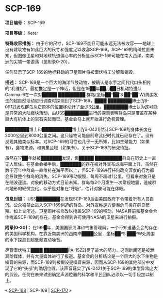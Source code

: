 # SCP-169
                        


**项目编号：** SCP-169

**项目等级：** Keter

**特殊收容措施：** 由于它的尺寸，SCP-169不能且可能永远无法被收容——地球上没有建筑物有如此巨大的尺寸和强度足以收容SCP-169。SCP-169的精确位置未知，但图像卫星和对地球轨道偏心率的分析显示SCP-169可能在南大西洋，南美洲的尖端一带游荡（见附录0-20）。

任何显示了SCP-169的地标移动的卫星图片将被潜伏特工分解和销毁。

**描述：** SCP-169是一个巨大的海洋节肢动物，被确认是水手之间代代口头相传的“利维坦”。最初推定是一个神话，但是在19██年██月██日机动特遣队Gamma-6在一次对█████ █████████ 群岛(坐标██°██'S ██°██'W)周围发生的超自然活动进行调查时探测到了SCP-169，████ ████████博士[Ɣ6-0912]发现群岛从它原本的位置移动开了至少3公里。████████博士认为这可能是异常的大陆板块活动，由USS████████进行的探测表明群岛只是覆盖在某种巨大有机体上的岩石突起而已。基金会马上就开始进行危机管理。

████████博士和██████████博士[Ɣ6-0421]估计SCP-169的身体长度在2000公里到8000公里之间。这只怪物可能自前寒武纪时代就已经存在了。没有发现其他类似标本。对SCP-169的习性也几乎一无所知，比如生殖能力（如果有），食物来源，和筑巢区域（如果有）。关于SCP-169的研究待批。

虽然在17██年就被███████发现，但█████ █████████群岛在历史上一直无人居住。在基金会接手后，███████的存在被对外宣布成海平面上升。虽然在数千万年中群岛一直维持在海平面以上，但SCP-169进行任何改变深度的行为都会导致整个群岛的消失。SCP-169移动很慢，每周不超过1公里，但看来对象只是在随波逐流。对象的移动方式目前未知。群岛每3个月发生一次常规地震，造成群岛地形的轻微变化，似乎是对象在“呼吸”，估计对象可能在休眠。

**信息封锁：** USS████████在发现SCP-169后由美国政府下令带着所有人员自沉。公众被禁止进入SCP-169创造的群岛，对外宣称是方便濒危鸟类在群岛繁殖。如上文所述，卫星图片被修改以掩盖SCP-169的移动。NASA目前和基金会合作掩盖SCP-169的存在，基金会得到许可使用NASA的卫星来进行拍摄。

**附录[0-20]：** 在199█年，美国国家海洋和气象管理局，一个不知道基金会的存在的美国科学机构，在靠近南美洲的西南岸████公里，坐标██ºS ███ºW处周围的水下探测到超低频震动噪音。


尽管潜伏特工████ ████████[IA-1522]尽了最大的努力，这则新闻还是被泄漏给媒体，并有大量媒体进行了报道。基金会的分析结论是一个巨大的水下生物是噪音的来源，而SCP-169则被假设是噪音来源，因而从SCP-169的其他部分中发现了它的“头部”的确切位置。该声音证实了Ɣ6-0421关于SCP-169的体型异常庞大的假设。任何在未来试图确定声源位置的科学和平民团队必须以一切手段加以制止。



« [SCP-168](/scp-168) | SCP-169 | [SCP-170](/scp-170) »





                    